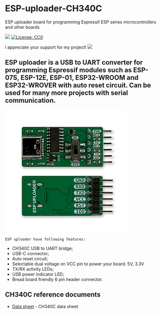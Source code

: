 # ESP-uploader-CH340C
ESP uploader board for programming Espressif ESP series microcontrollers and other boards

[![](https://img.shields.io/github/v/release/srg74/ESP-uploader)](https://img.shields.io/github/v/release/srg74/ESP-uploader)
[![License: CC0](https://img.shields.io/badge/License-CC0-blue.svg?style=flat-square)](https://github.com/srg74/ESP-uploader-CH340C/blob/master/LICENSE)

I appreciate your support for my project! [![](https://www.paypalobjects.com/en_US/i/btn/btn_donateCC_LG.gif)](https://www.paypal.com/cgi-bin/webscr?cmd=_s-xclick&hosted_button_id=VU7L89Z2RR7S4&source=url)

## ESP uploader is a USB to UART converter for programming Espressif modules such as ESP-07S, ESP-12E, ESP-01, ESP32-WROOM and ESP32-WROVER with auto reset circuit. Can be used for many more projects with serial communication.

![Board](https://github.com/srg74/ESP-uploader-CH340C/blob/main/resources/ESP-uploader-CH340C.png)

```
ESP uploader have following features:
```
-   CH340C USB to UART bridge;
-   USB-C connector;
-   Auto reset circuit;
-   Selectable dual voltage on VCC pin to power your board. 5V, 3.3V
-   TX/RX activity LEDs;
-   USB power indicator LED;
-   Bread board friendly 6 pin header connector.

## CH340C reference documents

-   [Data sheet](https://www.mpja.com/download/35227cpdata.pdf) - CH340C data sheet
